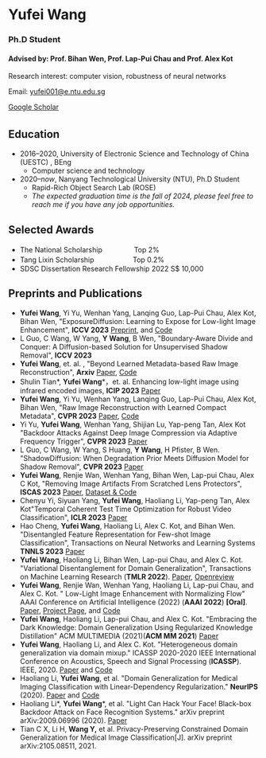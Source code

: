 # Yufei Wang
### Ph.D Student
#### Advised by: Prof. Bihan Wen, Prof. Lap-Pui Chau and Prof. Alex Kot
Research interest: computer vision, robustness of neural networks

Email: yufei001@e.ntu.edu.sg

[Google Scholar](https://scholar.google.com/citations?user=jLd1l_sAAAAJ)
## Education　
- 2016–2020,  University of Electronic Science and Technology of China (UESTC) , BEng
  - Computer science and technology
- 2020–*now*,  Nanyang Technological University (NTU), Ph.D Student
  - Rapid-Rich Object Search Lab (ROSE) 
  - *The expected graduation time is the fall of 2024, please feel free to reach me if you have any job opportunities.*

## Selected Awards
- The National Scholarship 　　　　                Top 2% 
- Tang Lixin Scholarship 　　　　　                Top 0.2% 
- SDSC Dissertation Research Fellowship 2022     S$ 10,000
 
## Preprints and Publications
- **Yufei Wang**, Yi Yu, Wenhan Yang, Lanqing Guo, Lap-Pui Chau, Alex Kot, Bihan Wen, "ExposureDiffusion: Learning to Expose for Low-light Image Enhancement", **ICCV 2023** [Preprint](https://arxiv.org/pdf/2307.07710.pdf), and [Code](https://github.com/wyf0912/ExposureDiffusion)
- L Guo, C Wang, W Yang, **Y Wang**, B Wen, "Boundary-Aware Divide and Conquer: A Diffusion-based Solution for Unsupervised Shadow Removal", **ICCV 2023**
- **Yufei Wang**, et. al. , "Beyond Learned Metadata-based Raw Image Reconstruction", **Arxiv** [Paper](https://arxiv.org/pdf/2306.12058.pdf), [Code](https://github.com/wyf0912/R2LCM)
- Shulin Tian\*, **Yufei Wang**\*，et. al. Enhancing low-light image using infrared encoded images, **ICIP 2023** [Paper](https://arxiv.org/pdf/2307.04122.pdf)
- **Yufei Wang**, Yi Yu, Wenhan Yang, Lanqing Guo, Lap-Pui Chau, Alex Kot, Bihan Wen, "Raw Image Reconstruction with Learned Compact Metadata", **CVPR 2023** [Paper](https://arxiv.org/pdf/2302.12995.pdf), [Code](https://github.com/wyf0912/R2LCM)
- Yi Yu, **Yufei Wang**, Wenhan Yang, Shijian Lu, Yap-peng Tan, Alex Kot "Backdoor Attacks Against Deep Image Compression via Adaptive Frequency Trigger", **CVPR 2023** [Paper](https://openaccess.thecvf.com/content/CVPR2023/papers/Tan_Backdoor_Attacks_Against_Deep_Image_Compression_via_Adaptive_Frequency_Trigger_CVPR_2023_paper.pdf)
- L Guo, C Wang, W Yang, S Huang, **Y Wang**, H Pfister, B Wen. "ShadowDiffusion: When Degradation Prior Meets Diffusion Model for Shadow Removal", **CVPR 2023** [Paper](https://arxiv.org/pdf/2212.04711.pdf)
- **Yufei Wang**, Renjie Wan, Wenhan Yang, Bihan Wen, Lap-pui Chau, Alex C Kot, "Removing Image Artifacts From Scratched Lens Protectors", **ISCAS 2023** [Paper](https://arxiv.org/pdf/2302.05746.pdf), [Dataset \& Code](https://github.com/wyf0912/flare-removal)
- Chenyu Yi, Siyuan Yang, **Yufei Wang**, Haoliang Li, Yap-peng Tan, Alex Kot"Temporal Coherent Test Time Optimization for Robust Video Classification", **ICLR 2023** [Paper](https://openreview.net/forum?id=-t4D61w4zvQ)
- Hao Cheng, **Yufei Wang**, Haoliang Li, Alex C. Kot, and Bihan Wen. "Disentangled Feature Representation for Few-shot Image Classification", Transactions on Neural Networks and Learning Systems **TNNLS 2023** [Paper](https://arxiv.org/pdf/2109.12548.pdf)
- **Yufei Wang**, Haoliang Li, Bihan Wen, Lap-pui Chau, and Alex C. Kot. "Variational Disentanglement for Domain Generalization", Transactions on Machine Learning Research (**TMLR 2022**).  [Paper](https://arxiv.org/pdf/2109.05826.pdf), [Openreview](https://openreview.net/forum?id=fudOtITMIZ)
- **Yufei Wang**, Renjie Wan, Wenhan Yang, Haoliang Li, Lap-pui Chau, and Alex C. Kot. "	Low-Light Image Enhancement with Normalizing Flow" AAAI Conference on Artificial Intelligence (2022) (**AAAI 2022**) **[Oral]**.  [Paper](https://arxiv.org/pdf/2109.05923.pdf), [Project Page](https://wyf0912.github.io/LLFlow/), and [Code](https://github.com/wyf0912/LLFlow)
- **Yufei Wang**, Haoliang Li, Lap-pui Chau, and Alex C. Kot. "Embracing the Dark Knowledge: Domain Generalization Using Regularized Knowledge Distillation" ACM MULTIMEDIA (2021)(**ACM MM 2021**) [Paper](https://arxiv.org/pdf/2107.02629.pdf)
- **Yufei Wang**, Haoliang Li, and Alex C. Kot. "Heterogeneous domain generalization via domain mixup." ICASSP 2020-2020 IEEE International Conference on Acoustics, Speech and Signal Processing (**ICASSP**). IEEE, 2020. [Paper](https://arxiv.org/pdf/2009.05448.pdf) and [Code](https://github.com/wyf0912/MIXALL)
- Haoliang Li, **Yufei Wang**, et al. "Domain Generalization for Medical Imaging Classification with Linear-Dependency Regularization." **NeurIPS** (2020). [Paper](https://arxiv.org/pdf/2009.12829.pdf) and [Code](https://github.com/wyf0912/LDDG)
- Haoliang Li*, **Yufei Wang***,  et al. "Light Can Hack Your Face! Black-box Backdoor Attack on Face Recognition Systems." arXiv preprint arXiv:2009.06996 (2020). [Paper](https://arxiv.org/pdf/2009.06996.pdf)
- Tian C X, Li H, **Wang Y,** et al. Privacy-Preserving Constrained Domain Generalization for Medical Image Classification[J]. arXiv preprint arXiv:2105.08511, 2021. 
